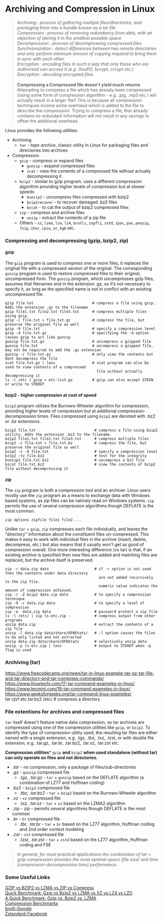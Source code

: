 # Archiving and Compression in Linux

> *Archiving : process of gathering multiple files/directories, and packaging them into a bundle known as a tar file* <br>
  *Compression : process of removing redundancy from data, with an objective of storing it in the smallest possible space* <br>
  *Decompression : process of decompressing compressed files* <br>
  *Synchronozation : detect differences between two remote directories and only perform minimum amount of copying required to bring them in sync with each other* <br>
  *Encryption : encoding files in such a way that only those who are authorized can access it (e.g. GnuPG, bcrypt, ccrypt etc.)* <br>
  *Decryption : decoding encrypted files* <br> <br>
  **Compressing a Compressed file doesn't yield much returns** <br>
  Attempting to compress a file which has already been compressed (using some form of compression algorithm - e.g. .jpg, .mp3 etc.) will actually result in a larger file!! This is
  because all compression techniques involve some overhead which is added to the file to describe the compression. Trying to compress a file, that already contains no redundant
  information will not result in any savings to offset the additional overhead.

Linux provides the following utilities:
* Archiving
  * ```tar``` - *tape archive*, classic utility in Linux for packaging files and directories into archives
* Compression
  * ```gzip``` - compress or expand files
    * ```gunzip``` - expand compressed files
    * ```zcat``` - view the contents of a compressed file without actually decompressing it
  * ```bzip2``` - similar to gzip program, uses a different compression algorithm providing higher levels of compression but at slower speeds
    * ```bunzip2``` - uncompress files compressed with bzip2
    * ```bzip2recover``` - to recover damaged .bz2 files
    * ```bzcat``` - to cat the output of bzip2 compressed files
  * ```zip``` - compress and archive files
    * ```unzip``` - extract the contents of a zip file
  * Others - ```xz```, ```lzma```, ```lza```, ```lz4```, ```brotli```, ```zopfli```, ```zstd```,  ```zpac```, ```pax```, ```peazip```, ```7zip```, ```shar```, ```cpio```, ```ar```, ```kgb``` etc.

### Compressing and decompressing (gzip, bzip2, zip)

#### gzip
The ```gzip``` program is used to compress one or more files, it replaces the original file with a compressed version of the original. The corresponding
```gunzip``` program is used to restore compressed files to their original, uncompressed form. The ```gunzip``` program, which uncompresses gzip files, assumes that filenames
end in the extension .gz, so it’s not necessary to specify it, as long as the specified name is not in conflict with an existing uncompressed file.

```console
gzip file.txt                           # compress a file using gzip. Adds the extension .gz to the filename
gzip file1.txt file2.txt file3.txt      # compress multiple files using gzip
gzip -c file.txt > file.txt.gz          # compress the file, but preserve the original file as well
gzip -9 file.txt                        # specify a compression level
gzip -d file.txt.gz                     # specifying the -d option causes gzip to act like gunzip
gunzip file.txt.gz                      # uncompress a gzipped file
gunzip file.txt                         # uncompress a gzipped file, may not be required to add the .gz extension
gunzip -c file.txt.gz                   # only view the contents but dont decompress the file
zcat file.txt.gz | less                 # zcat program can also be used to view contents of a compressed 
                                          file without actually decompressing it                      
ls -l /etc | gzip > etc-list.gz         # gzip can also accept STDIN or write to STDOUT

```

#### bzip2 - higher compression at cost of speed
```bzip2``` program utilizes the Burrows–Wheeler algorithm for compression, providing higher levels of compression but at additional compression-decompression times. Files compressed using ```bzip2``` are denoted with *.bz2* or *.bz* extensions.

```console
bzip2 file.txt                           # compress a file using bzip2 utility. Adds the extension .bz2 to the filename.
bzip2 file1.txt file2.txt file3.txt      # compress multiple files
bzip2 -c file.txt > file.txt.bz          # compress the file, but preserve the original file as well
bzip2 -v -9 file.txt                     # specify a compression level
bzip2 -tv file.bz2                       # test for the integrity
bunzip2 file.txt.bz2                     # uncompress a bz2 file
bzcat file.txt.bz2                       # view the contents of bzip2 file without decompressing it
```

#### zip
The ```zip``` program is both a compression tool and an archiver. Linux users mostly use the ```zip``` program as a means to exchange data with Windows based systems, as *zip* files can be natively read on Windows systems. ```zip``` permits the use of several compression algorithms though DEFLATE is the most common.

```console
zip options zipfile file1 file2....
```
Unlike ```tar``` + ```gzip```, ```zip``` compresses each file individually, and leaves the "directory" information about the constituent files un-compressed. This makes it easy to work with individual files in the archive (insert, delete, decompress, etc.) but also means that it usually won't get as good of compression overall. One more interesting difference (vs tar) is that, if an existing archive is specified then new files are added and matching files are replaced, but the archive itself is preserved.

```console
zip -r data.zip data                     # if -r option is not used then the contents under data directory 
                                           are not added recursively to the zip file. 
                                           numeric value indicates the amount of compression achieved.
zip -r -Z bzip2 data.zip data            # to specify a compression technique
zip -9 -r data.zip data                  # to specify a level of compression
zip -e  data.zip data                    # password protect a zip file
ls -l /etc/ | zip ls-etc.zip -           # compress output from other programs
unzip data.zip                           # extract the contents of a zip file
unzip -l data.zip data/share/DFWStats/   # -l option causes the files to be only listed and not extracted 
unzip data.zip data/share/DFWStats       # selectively unzip data
unzip -p ls-etc.zip | less               # output to STDOUT when -p flag is used
```

### Archiving (tar)
https://www.freecodecamp.org/news/tar-in-linux-example-tar-gz-tar-file-and-tar-directory-and-tar-compress-commands/  
https://www.linuxtechi.com/17-tar-command-examples-in-linux/  
https://www.tecmint.com/18-tar-command-examples-in-linux/  
https://www.geeksforgeeks.org/tar-command-linux-examples/  
tar cjvf etc.tar.bz2 /etc/               # compress a directory

### File extentions for archives and compressed files
```tar``` itself doesn't feature native data compression, so tar archives are compressed using one of the compression utilities like ```gzip```, or ```bzip2```. To identify the type of compression utility used, the resulting tar files are either named with a single extension, e.g. .tgz, .tbz, .txz, .tzst, or with double file extension, e.g. .tar.gz, .tar.br, .tar.bz2, .tar.xz, .tar.zst etc.

**Compression utilities*** ```gzip``` **and** ```bzip2``` **when used standalone (without tar) can only operate on files and not directories.**  

* *.tar* - no compression, only a package of files/sub-directories
* *.gz* - ```gunzip``` compressed file
  * *.tgz, .tar.gz* - ```tar``` + ```gunzip``` based on the DEFLATE algorithm (a combination of LZ77 and Huffman coding)
* *.bz2* - ```bzip2``` compressed file
  * *.tbz, .tar.bz2* - ```tar``` + ```bzip2``` based on the Burrows–Wheeler algorithm
* *.xz* - ```xz``` compressed file
  * *.txz, .tar.xz* - ```tar``` + ```xz``` based on the LZMA2 algorithm
* *.zip* - *zip* - permits several algorithms though DEFLATE is the most common
* *.br* - ```br``` compressed file
  * *.tbr, .tar.br* - ```tar``` + ```br``` based on the LZ77 algorithm, Huffman coding and 2nd order context modeling
* *.zst* - ```zst``` compressed file
  * *.tzst, .tar.zst* - ```tar``` + ```zstd``` based on the LZ77 algorithm, Huffman coding and FSE
  
>  *In general, for most practical applications the combination of tar + gzip compression provides the most optimal space (file size) and time (compression-decompression time) performance.*

### Some Useful Links
[GZIP vs BZIP2 vs LZMA vs ZIP vs Compress](https://bashitout.com/2009/08/30/Linux-Compression-Comparison-GZIP-vs-BZIP2-vs-LZMA-vs-ZIP-vs-Compress.html) <br>
[Quick Benchmark: Gzip vs Bzip2 vs LZMA vs XZ vs LZ4 vs LZO](https://catchchallenger.first-world.info/wiki/Quick_Benchmark:_Gzip_vs_Bzip2_vs_LZMA_vs_XZ_vs_LZ4_vs_LZO) <br>
[A Quick Benchmark: Gzip vs. Bzip2 vs. LZMA](https://tukaani.org/lzma/benchmarks.html) <br>
[Compression Benchmarks](https://bbengfort.github.io/observations/2017/06/07/compression-benchmarks.html) <br>
[brotli-Google](https://github.com/google/brotli) <br>
[Zstandard-Facebook](https://facebook.github.io/zstd) <br>
